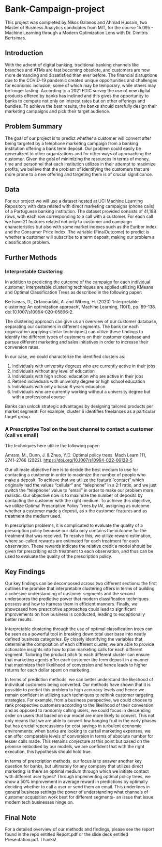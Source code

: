 # Bank-Campaign-project
This project was completed by Nikos Galanos and Ahmad Hussain, two Master of Business Analytics candidates from MIT, for the course 15.095 - Machine Learning through a Modern Optimization Lens with Dr. Dimitris Bertsimas.

## Introduction

With the advent of digital banking, traditional banking channels like branches and ATMs are fast becoming obsolete, and customers are now more demanding and dissatisfied than ever before. The financial disruptions due to the COVID-19 pandemic created unique opportunities and challenges for economic inclusion, some of which may be temporary, while others may be longer lasting. According to a 2021 FDIC survey the use of new digital products offered by banks has inclined and this gives the opportunity to banks to compete not only on interest rates but on other offerings and bundles. To achieve the best results, the banks should carefully design their marketing campaigns and pick their target audience.

## Problem Summary
The goal of our project is to predict whether a customer will convert after being targeted by a telephone marketing campaign from a banking institution offering a bank term deposit. Our problem could easily be generalized to other organizations and for other ways of approaching the customer. Given the goal of minimizing the resources in terms of money, time and personnel that each institution utilizes in their attempt to maximize profits, we believe that the problem of identifying the customers that are more prone to a new offering and
targeting them is of crucial significance.

## Data
For our project we will use a dataset hosted at UCI Machine Learning Repository with data related with direct marketing campaigns (phone calls) of a Portuguese banking institution. The dataset provided consists of 41,188 rows, with each row corresponding to a call with a customer. For each call we have 21 features related not only to customer and campaign characteristics but also with some market indexes such as the Euribor index and the Consumer Price Index. The variable (FinalOutcome) to predict is whether a customer will subscribe to a term deposit, making our problem a classification problem.

## Further Methods

### Interpretable Clustering

In addition to predicting the outcome of the campaign for each individual customer, Interpretable clustering techniques are applied utilizing KMeans and Optimal Classification Trees as described in the following paper:

Bertsimas, D., Orfanoudaki, A. and Wiberg, H. (2020) ‘Interpretable clustering: An optimization approach’, Machine Learning, 110(1), pp. 89–138. doi:10.1007/s10994-020-05896-2. 

The clustering approach can give us an overview of our customer database, separating our customers in different segments. The bank (or each organization applying similar techniques) can utilize these findings to identify the different types of customers on their customer database and pursue different marketing and sales initiatives in order to increase their conversion rates.

In our case, we could characterize the identified clusters as:

1) Individuals with university degrees who are currently active in their jobs
2) Individuals without any level of education
3) Individuals with high school education who are active in their jobs
4) Retired individuals with university degree or high school education
5) Individuals with only a basic 6 years education
6) Individuals who are currently working without a university degree but with a professional course

Banks can unlock strategic advantages by designing tailored products per market segment. For example, cluster 6 identifies freelances as a particular target group.


### A Prescriptive Tool on the best channel to contact a customer (call vs email)

The techniques here utilize the following paper:

Amram, M., Dunn, J. & Zhuo, Y.D. Optimal policy trees. Mach Learn 111, 2741–2768 (2022). https://doi.org/10.1007/s10994-022-06128-5


Our ultimate objective here is to decide the best medium to use for contacting a customer in order to maximize the number of people who make a deposit. To achieve that we utilize the feature “contact” which originally had the values “cellular” and “telephone” in a 2:1 ratio, and we just switch the “telephone” value to “email” in order to make our problem more realistic. Our objective now is to maximize the number of deposits by contacting the customer with the right medium. To achieve this objective, we utilize Optimal Prescriptive Policy Trees by IAI, assigning as outcome whether a customer made a deposit, as x the customer features and as treatment the medium used.

In prescription problems, it is complicated to evaluate the quality of a prescription policy because our data only contains the outcome for the treatment that was received. To resolve this, we utilize reward estimation, where so-called rewards are estimated for each treatment for each observation. These rewards indicate the relative credit a model should be given for prescribing each treatment to each observation, and thus can be used to evaluate the quality of the prescription policy.

## Key Findings

Our key findings can be decomposed across two different sections: the first outlines the promise that interpretable clustering offers in terms of building a cohesive understanding of customer segments and the second underscores the predictive power that modern classification techniques possess and how to harness them in efficient manners. Finally, we showcased how prescriptive approaches could lead to significant improvements on how business is conducted, leading to exceptionally better results.

Interpretable clustering through the use of optimal classification trees can be seen as a powerful tool in breaking down total user base into neatly defined business categories. By closely identifying the variables that determine the composition of each different cluster, we are able to provide actionable insights into how to plan marketing calls for each different segment. Tailoring the product pitch to each different cluster can ensure that marketing agents offer each customer the term deposit in a manner that maximizes their likelihood of conversion and hence leads to higher returns for each dollar spent on marketing.

In terms of prediction methods, we can better understand the likelihood of individual customers being converted. Our methods have shown that it is possible to predict this problem to high accuracy levels and hence we remain confident in utilizing such techniques to rethink customer targeting strategies. For example, from a business perspective, we could choose to rank prospective customers according to the likelihood of their conversion and as opposed to randomly calling users, we could focus in descending order on users that based on our model are more likely to convert. This not only means that we are able to convert low hanging fruit in the early phases but has crucial repercussions for cost savings in turbulent economic
environments: when banks are looking to curtail marketing expenses, we can offer comparable levels of conversion in terms of absolute number for lesser calls made. This remains conjecture at this point but based on the promise embodied by our models, we are confident that with the right execution, this hypothesis should hold true.

In terms of prescription methods, our focus is to answer another key question for banks, but ultimately for any company that utilizes direct marketing: is there an optimal medium through which we initiate contact with different user types? Through implementing optimal policy trees, we show a 50% improvement in average reward in predictions by optimally deciding whether to call a user or send them an email. This underlines in general business settings the power of understanding what channels of customer acquisition work best for different segments- an issue that issue modern tech businesses hinge on.


## Final Note

For a detailed overview of our methods and findings, please see the report found in the repo entitled Report.pdf or the slide deck entitled Presentation.pdf. Thanks!
